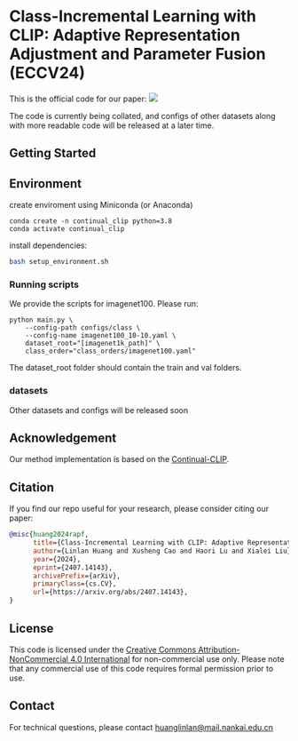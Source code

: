 # Class-Incremental Learning with CLIP: Adaptive Representation Adjustment and Parameter Fusion (ECCV24)
This is the official code for our paper: <a href='https://arxiv.org/pdf/2407.14143'><img src='https://img.shields.io/badge/Paper-Arxiv-red'></a>

The code is currently being collated, and configs of other datasets along with more readable code will be released at a later time.
## Getting Started

## Environment
create enviroment using Miniconda (or Anaconda)
```
conda create -n continual_clip python=3.8
conda activate continual_clip
```
install dependencies:
```bash
bash setup_environment.sh
``` 
### Running scripts

We provide the scripts for imagenet100. Please run:

```
python main.py \
    --config-path configs/class \
    --config-name imagenet100_10-10.yaml \
    dataset_root="[imagenet1k_path]" \
    class_order="class_orders/imagenet100.yaml"
```
The dataset_root folder should contain the train and val folders.


### datasets
Other datasets and configs will be released soon


## Acknowledgement
Our method implementation is based on the [Continual-CLIP](https://github.com/vgthengane/Continual-CLIP).

## Citation

If you find our repo useful for your research, please consider citing our paper:

```bibtex
@misc{huang2024rapf,
      title={Class-Incremental Learning with CLIP: Adaptive Representation Adjustment and Parameter Fusion}, 
      author={Linlan Huang and Xusheng Cao and Haori Lu and Xialei Liu},
      year={2024},
      eprint={2407.14143},
      archivePrefix={arXiv},
      primaryClass={cs.CV},
      url={https://arxiv.org/abs/2407.14143}, 
}
```

## License
This code is licensed under the [Creative Commons Attribution-NonCommercial 4.0 International](https://creativecommons.org/licenses/by-nc/4.0/) for non-commercial use only.
Please note that any commercial use of this code requires formal permission prior to use.

## Contact

For technical questions, please contact <a href="huanglinlan@mail.nankai.edu.cn">huanglinlan@mail.nankai.edu.cn</a> 